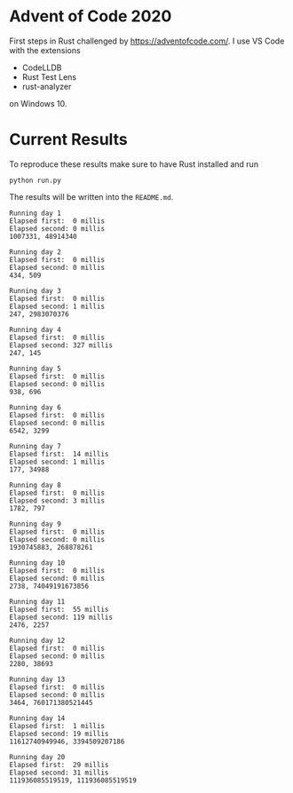 # Advent of Code 2020
First steps in Rust challenged by https://adventofcode.com/. I use 
VS Code with the extensions 
- CodeLLDB 
- Rust Test Lens
- rust-analyzer 

on  Windows 10.

# Current Results

To reproduce these results make sure to have Rust installed and run
```
python run.py
```
The results will be written into the `README.md`.
```
Running day 1
Elapsed first:	0 millis
Elapsed second:	0 millis
1007331, 48914340

Running day 2
Elapsed first:	0 millis
Elapsed second:	0 millis
434, 509

Running day 3
Elapsed first:	0 millis
Elapsed second:	1 millis
247, 2983070376

Running day 4
Elapsed first:	0 millis
Elapsed second:	327 millis
247, 145

Running day 5
Elapsed first:	0 millis
Elapsed second:	0 millis
938, 696

Running day 6
Elapsed first:	0 millis
Elapsed second:	0 millis
6542, 3299

Running day 7
Elapsed first:	14 millis
Elapsed second:	1 millis
177, 34988

Running day 8
Elapsed first:	0 millis
Elapsed second:	3 millis
1782, 797

Running day 9
Elapsed first:	0 millis
Elapsed second:	0 millis
1930745883, 268878261

Running day 10
Elapsed first:	0 millis
Elapsed second:	0 millis
2738, 74049191673856

Running day 11
Elapsed first:	55 millis
Elapsed second:	119 millis
2476, 2257

Running day 12
Elapsed first:	0 millis
Elapsed second:	0 millis
2280, 38693

Running day 13
Elapsed first:	0 millis
Elapsed second:	0 millis
3464, 760171380521445

Running day 14
Elapsed first:	1 millis
Elapsed second:	19 millis
11612740949946, 3394509207186

Running day 20
Elapsed first:	29 millis
Elapsed second:	31 millis
111936085519519, 111936085519519

```
